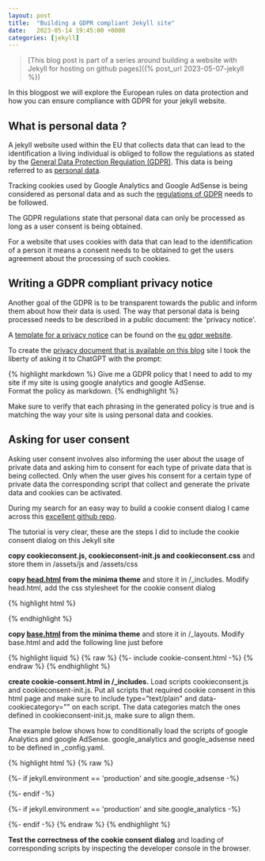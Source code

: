 ```yaml
---
layout: post
title:  "Building a GDPR compliant Jekyll site"
date:   2023-05-14 19:45:00 +0000
categories: [jekyll]
---
```

> [This blog post is part of a series around building a website with Jekyll for hosting on github pages]({% post_url 2023-05-07-jekyll %})

In this blogpost we will explore the European rules on data protection and how you can ensure compliance with GDPR for your jekyll website.

## What is personal data ?
A jekyll website used within the EU that collects data that can lead to the identification a living individual is obliged to follow the regulations as stated by the [General Data Protection Regulation (GDPR)](https://gdpr.eu/tag/gdpr/).  This data is being referred to as [personal data](https://gdpr.eu/eu-gdpr-personal-data/).

Tracking cookies used by Google Analytics and Google AdSense is being considered as personal data and as such the [regulations of GDPR](https://gdpr.eu/cookies/) needs to be followed.

The GDPR regulations state that personal data can only be processed as long as a user consent is being obtained.

For a website that uses cookies with data that can lead to the identification of a person it means a consent needs to be obtained to get the users agreement about the processing of such cookies.

## Writing a GDPR compliant privacy notice
Another goal of the GDPR is to be transparent towards the public and inform them about how their data is used.  The way that personal data is being processed needs to be described in a public document: the 'privacy notice'.

A [template for a privacy notice](https://gdpr.eu/privacy-notice/) can be found on the [eu gdpr website](https://gdpr.eu/).

To create the [privacy document that is available on this blog](/privacy) site I took the liberty of asking it to ChatGPT with the prompt:

{% highlight markdown %}
Give me a GDPR policy that I need to add to my site if my site is using google analytics and google AdSense.  
Format the policy as markdown.
{% endhighlight %}
	
Make sure to verify that each phrasing in the generated policy is true and is matching the way your site is using personal data and cookies.

## Asking for user consent

Asking user consent involves also informing the user about the usage of private data and asking him to consent for each type of private data that is being collected.  Only when the user gives his consent for a certain type of private data the corresponding script that collect and generate the private data and cookies can be activated.

During my search for an easy way to build a cookie consent dialog I came across this [excellent github repo](https://github.com/orestbida/cookieconsent).

The tutorial is very clear, these are the steps I did to include the cookie consent dialog on this Jekyll site

**copy cookieconsent.js, cookieconsent-init.js and cookieconsent.css** and store them in /assets/js and /assets/css 

**copy [head.html](https://github.com/jekyll/minima/blob/master/_includes/head.html) from the minima theme** and store it in /_includes. Modify head.html, add the css stylesheet for the cookie consent dialog

{% highlight html %}
<link rel="stylesheet" href="/assets/css/cookieconsent.css" media="print" onload="this.media='all'">
{% endhighlight %}

**copy [base.html](https://github.com/jekyll/minima/blob/master/_layouts/base.html) from the minima theme** and store it in /_layouts. Modify base.html and add the following line just before </body>

{% highlight liquid %}
{% raw %}
{%- include cookie-consent.html -%}
{% endraw %}
{% endhighlight %}
	
**create cookie-consent.html in /_includes.**  Load scripts cookieconsent.js and cookieconsent-init.js. Put all scripts that required cookie consent in this html page and make sure to include type="text/plain" and data-cookiecategory="<category>" on each script.  The data categories match the ones defined in cookieconsent-init.js, make sure to align them.

The example below shows how to conditionally load the scripts of google Analytics and google AdSense. google_analytics and google_adsense need to be defined in _config.yaml.

{% highlight html %}
{% raw %}
<script defer src="/assets/js/cookieconsent.js"></script>
<script defer src="/assets/js/cookieconsent-init.js"></script>

{%- if jekyll.environment == 'production' and site.google_adsense -%}
<script defer type="text/plain" data-cookiecategory="targeting" src="https://pagead2.googlesyndication.com/pagead/js/adsbygoogle.js?client={{ site.google_adsense }}" crossorigin="anonymous"></script>
{%- endif -%}

{%- if jekyll.environment == 'production' and site.google_analytics -%}
<script async type="text/plain" data-cookiecategory="analytics" src="https://www.googletagmanager.com/gtag/js?id={{ site.google_analytics }}"></script>
<script type="text/plain" data-cookiecategory="analytics">
	  window['ga-disable-{{ site.google_analytics }}'] = window.doNotTrack === "1" || navigator.doNotTrack === "1" || navigator.doNotTrack === "yes" || navigator.msDoNotTrack === "1";
	  window.dataLayer = window.dataLayer || [];
	  function gtag(){window.dataLayer.push(arguments);}
	  gtag('js', new Date());
	
	  gtag('config', '{{ site.google_analytics }}');
</script>
{%- endif -%}
{% endraw %}
{% endhighlight %}

**Test the correctness of the cookie consent dialog** and loading of corresponding scripts by inspecting the developer console in the browser.


